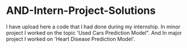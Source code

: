 # AND-Intern-Project-Solutions
I have upload here a code that I had done during my internship. In minor project I worked on the topic 'Used Cars Prediction Model". And In major project I worked on 'Heart Disease Prediction Model'.
